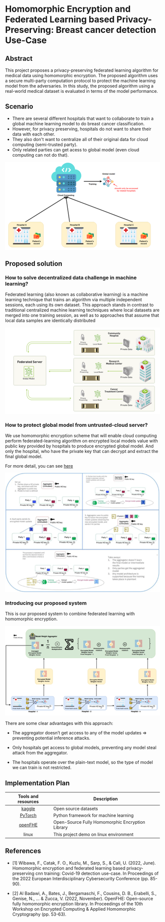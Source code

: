 # Homomorphic Encryption and Federated Learning based Privacy-Preserving: Breast cancer detection Use-Case

## Abstract

This project proposes a privacy-preserving federated learning algorithm for medical data using homomorphic encryption. The proposed algorithm uses a secure multi-party computation protocol to protect the machine learning model from the adversaries. In this study, the proposed algorithm using a real-world medical dataset is evaluated in terms of the model performance.

## Scenario

- There are several different hospitals that want to collaborate to train a global machine learning model to do breast cancer classification. 
- However, for privacy preserving, hospitals do not want to share their data with each other.​ 
- They also don't want to centralize all of their original data for cloud computing (semi-trusted party).
- Only related parties can get acess to global model (even cloud computing can not do that).

<p align='center'>
    <img src='images/scenario.png'>
</p>

## Proposed solution

### How to solve decentralized data challenge in machine learning?

Federated learning (also known as collaborative learning) is a machine learning technique that trains an algorithm via multiple independent sessions, each using its own dataset. This approach stands in contrast to traditional centralized machine learning techniques where local datasets are merged into one training session, as well as to approaches that assume that local data samples are identically distributed

<p align='center'>
    <img src='images/federated_learning.png'>
</p>

### How to protect global model from untrusted-cloud server?

We use homomorphic encryption scheme that will enable cloud computing perform federated-learning algorithm on encrypted local models value with public key provided by hospitals to produce encrypted global model. And only the hospital, who have the private key that can decrypt and extract the final global model.

For more detail, you can see [here](https://research.ibm.com/blog/federated-learning-homomorphic-encryption)

<p align='center'>
    <img src='images/federated_learning_meets_homomorphic.webp'>
</p>

### Introducing our proposed system

This is our proposed system to combine federated learning with homomorphic encryption.

<p align='center'>
    <img src='images/encrypted_learning.png'>
</p>

There are some clear advantages with this approach:

- The aggregator doesn’t get access to any of the model updates => preventing potential inference attacks. ​

- Only hospitals get access to global models, preventing any model steal attack from the aggregator.​

- The hospitals operate over the plain-text model, so the type of model we can train is not restricted.​

## Implementation Plan

<center>

|   Tools and resources                                                  | Description                                      |
| :--------------------------------------------------------------------: | ------------------------------------------------ |
| [kaggle](https://www.kaggle.com/datasets/yasserh/breast-cancer-dataset)| Open source datasets                             |
| [PyTorch](https://github.com/pytorch/pytorch)                          | Python framework for machine learning            |
| [openFHE](https://github.com/openfheorg/openfhe-development)           | Open-Source Fully Homomorphic Encryption Library | 
| linux                                                                  | This project demo on linux environment           | 

</center>

## References

- [1] Wibawa, F., Catak, F. O., Kuzlu, M., Sarp, S., & Cali, U. (2022, June). Homomorphic encryption and federated learning based privacy-preserving cnn training: Covid-19 detection use-case. In Proceedings of the 2022 European Interdisciplinary Cybersecurity Conference (pp. 85-90).​

- [2] Al Badawi, A., Bates, J., Bergamaschi, F., Cousins, D. B., Erabelli, S., Genise, N., ... & Zucca, V. (2022, November). OpenFHE: Open-source fully homomorphic encryption library. In Proceedings of the 10th Workshop on Encrypted Computing & Applied Homomorphic Cryptography (pp. 53-63).
